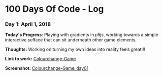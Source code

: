 # 100 Days Of Code - Log

### Day 1: April 1, 2018 

**Today's Progress**: Playing with gradients in p5js, working towards a simple interactive sufface that can sit underneath other game elements.

**Thoughts:** Working on turning my own ideas into reality feels great!!!

**Link to work:** [Colourchange-Game](https://github.com/LucheGames/ColourChange-Game/tree/master/01_ColorQuadrants)

**Screenshot:** [Colourchange-Game_day01](https://github.com/LucheGames/ColourChange-Game/blob/master/Screenshots/Day01_Screenshot_01.jpg)






